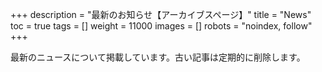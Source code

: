 +++
description = "最新のお知らせ【アーカイブスページ】"
title = "News"
toc = true
tags = []
weight = 11000
images = []
robots = "noindex, follow"
+++

最新のニュースについて掲載しています。古い記事は定期的に削除します。